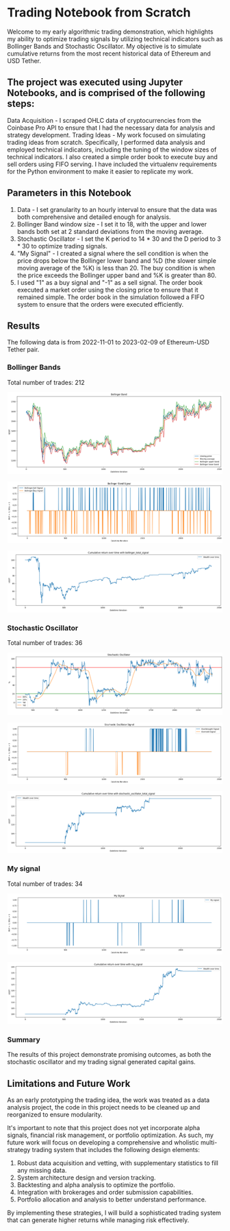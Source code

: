 # Trading Notebook from Scratch

Welcome to my early algorithmic trading demonstration, which highlights my ability to optimize trading signals by utilizing technical indicators such as Bollinger Bands and Stochastic Oscillator. My objective is to simulate cumulative returns from the most recent historical data of Ethereum and USD Tether.

## The project was executed using Jupyter Notebooks, and is comprised of the following steps:

Data Acquisition - I scraped OHLC data of cryptocurrencies from the Coinbase Pro API to ensure that I had the necessary data for analysis and strategy development.
Trading Ideas - My work focused on simulating trading ideas from scratch. Specifically, I performed data analysis and employed technical indicators, including the tuning of the window sizes of technical indicators. I also created a simple order book to execute buy and sell orders using FIFO serving.
I have included the virtualenv requirements for the Python environment to make it easier to replicate my work.

## Parameters in this Notebook

1. Data - I set granularity to an hourly interval to ensure that the data was both comprehensive and detailed enough for analysis.
2. Bollinger Band window size - I set it to 18, with the upper and lower bands both set at 2 standard deviations from the moving average.
3. Stochastic Oscillator - I set the K period to 14 * 30 and the D period to 3 * 30 to optimize trading signals.
4. "My Signal" - I created a signal where the sell condition is when the price drops below the Bollinger lower band and %D (the slower simple moving average of the %K) is less than 20. The buy condition is when the price exceeds the Bollinger upper band and %K is greater than 80.
5. I used "1" as a buy signal and "-1" as a sell signal. The order book executed a market order using the closing price to ensure that it remained simple.
The order book in the simulation followed a FIFO system to ensure that the orders were executed efficiently.

## Results
The following data is from 2022-11-01 to 2023-02-09 of Ethereum-USD Tether pair.

### Bollinger Bands
Total number of trades: 212

![my image](https://github.com/ileeprogrammer/Trading-notebook/blob/main/Figures/1.png)

![my image](https://github.com/ileeprogrammer/Trading-notebook/blob/main/Figures/2.png)

![my image](https://github.com/ileeprogrammer/Trading-notebook/blob/main/Figures/8.png)

### Stochastic Oscillator
Total number of trades: 36

![my image](https://github.com/ileeprogrammer/Trading-notebook/blob/main/Figures/3.png)

![my image](https://github.com/ileeprogrammer/Trading-notebook/blob/main/Figures/4.png)

![my image](https://github.com/ileeprogrammer/Trading-notebook/blob/main/Figures/7.png)

### My signal
Total number of trades: 34

![my image](https://github.com/ileeprogrammer/Trading-notebook/blob/main/Figures/5.png)

![my image](https://github.com/ileeprogrammer/Trading-notebook/blob/main/Figures/6.png)

### Summary
The results of this project demonstrate promising outcomes, as both the stochastic oscillator and my trading signal generated capital gains.

## Limitations and Future Work

As an early prototyping the trading idea, the work was treated as a data analysis project, the code in this project needs to be cleaned up and reorganized to ensure modularity.

It's important to note that this project does not yet incorporate alpha signals, financial risk management, or portfolio optimization. As such, my future work will focus on developing a comprehensive and wholistic multi-strategy trading system that includes the following design elements:
1. Robust data acquisition and vetting, with supplementary statistics to fill any missing data.
2. System architecture design and version tracking.
3. Backtesting and alpha analysis to optimize the portfolio.
4. Integration with brokerages and order submission capabilities.
5. Portfolio allocation and analysis to better understand performance.

By implementing these strategies, I will build a sophisticated trading system that can generate higher returns while managing risk effectively.
